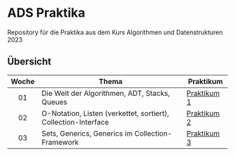 # ADS Praktika
Repository für die Praktika aus dem Kurs Algorithmen und Datenstrukturen 2023

## Übersicht

| Woche | Thema | Praktikum |
|:----------:|-------------------------|-----------------------------------------------|
| 01 | Die Welt der Algorithmen, ADT, Stacks, Queues | [Praktikum 1](https://github.com/xHarlock/ads-praktika/tree/main/ADS%20Praktikum%2001) |
| 02 | O-Notation, Listen (verkettet, sortiert), Collection-Interface | [Praktikum 2](https://github.com/xHarlock/ads-praktika/tree/main/ADS%20Praktikum%2002) |
| 03 | Sets, Generics, Generics im Collection-Framework | [Praktikum 3](https://github.com/xHarlock/ads-praktika/tree/main/ADS%20Praktikum%2003) |
